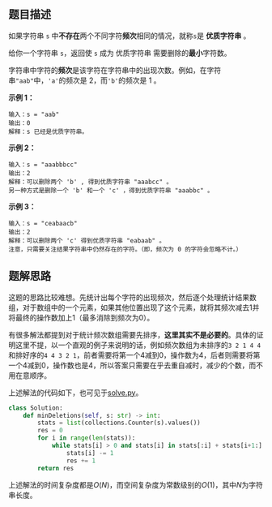 ## 题目描述

如果字符串 `s` 中**不存在**两个不同字符**频次**相同的情况，就称`s`是 **优质字符串** 。

给你一个字符串 `s`，返回使 `s` 成为 优质字符串 需要删除的**最小**字符数。

字符串中字符的**频次**是该字符在字符串中的出现次数。例如，在字符串`"aab"`中，`'a'`的频次是 2，而`'b'`的频次是 1 。

**示例 1：**
```
输入：s = "aab"
输出：0
解释：s 已经是优质字符串。
```

**示例 2：**
```
输入：s = "aaabbbcc"
输出：2
解释：可以删除两个 'b' , 得到优质字符串 "aaabcc" 。
另一种方式是删除一个 'b' 和一个 'c' ，得到优质字符串 "aaabbc" 。
```

**示例 3：**
```
输入：s = "ceabaacb"
输出：2
解释：可以删除两个 'c' 得到优质字符串 "eabaab" 。
注意，只需要关注结果字符串中仍然存在的字符。（即，频次为 0 的字符会忽略不计。）
```

## 题解思路

这题的思路比较难想。先统计出每个字符的出现频次，然后逐个处理统计结果数组，对于数组中的一个元素，如果其他位置出现了这个元素，就将其频次减去1并将最终的操作数加上1（最多消除到频次为0）。

有很多解法都提到对于统计频次数组需要先排序，**这里其实不是必要的**。具体的证明这里不提，以一个直观的例子来说明的话，例如频次数组为未排序的`3 2 1 4 4`和排好序的`4 4 3 2 1`，前者需要将第一个4减到0，操作数为4，后者则需要将第一个4减到0，操作数也是4，所以答案只需要在乎去重自减时，减少的个数，而不用在意顺序。

上述解法的代码如下，也可见于[solve.py](./solve.py)。

```python
class Solution:
    def minDeletions(self, s: str) -> int:
        stats = list(collections.Counter(s).values())
        res = 0
        for i in range(len(stats)):
            while stats[i] > 0 and stats[i] in stats[:i] + stats[i+1:]:
                stats[i] -= 1
                res += 1
        return res
```

上述解法的时间复杂度都是$O(N)$，而空间复杂度为常数级别的$O(1)$，其中$N$为字符串长度。